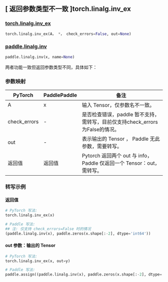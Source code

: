 ## [ 返回参数类型不一致 ]torch.linalg.inv_ex

### [torch.linalg.inv_ex](https://pytorch.org/docs/stable/generated/torch.linalg.inv_ex.html)

```python
torch.linalg.inv_ex(A， *， check_errors=False, out=None)
```

### [paddle.linalg.inv](https://www.paddlepaddle.org.cn/documentation/docs/zh/develop/api/paddle/linalg/inv_cn.html)

```python
paddle.linalg.inv(x, name=None)
```

两者功能一致但返回参数类型不同，具体如下：

### 参数映射

| PyTorch      | PaddlePaddle | 备注                                                                  |
| ------------ | ------------ | --------------------------------------------------------------------- |
| A            | x            | 输入 Tensor，仅参数名不一致。                                         |
| check_errors | -            | 是否检查错误，paddle 暂不支持，需转写，目前仅支持check_errors为False的情况。                                         |
| out          | -            | 表示输出的 Tensor ， Paddle 无此参数，需要转写。                      |
| 返回值       | 返回值       | Pytorch 返回两个 out 与 info，Paddle 仅返回一个 Tensor：out，需转写。 |

### 转写示例

#### 返回值

```python
# PyTorch 写法:
torch.linalg.inv_ex(x)

# Paddle 写法:
## 注: 仅支持 check_errors=False 时的情况
(paddle.linalg.inv(x), paddle.zeros(x.shape[:-2], dtype='int64'))
```

#### out 参数：输出的 Tensor

```python
# PyTorch 写法:
torch.linalg.inv_ex(x, out=y)

# Paddle 写法:
paddle.assign((paddle.linalg.inv(x), paddle.zeros(x.shape[:-2], dtype='int64')), y)
```
